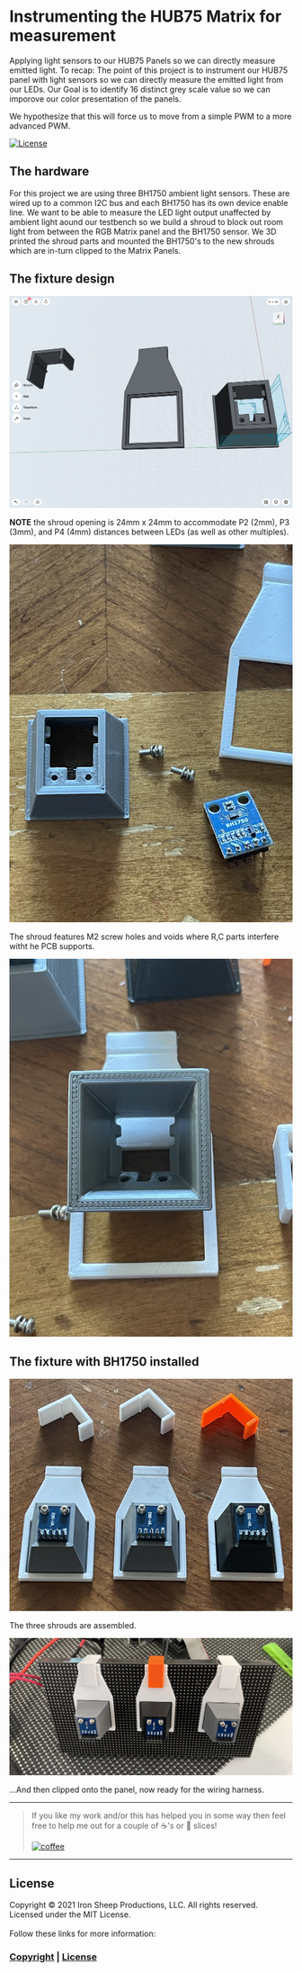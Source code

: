 #  Instrumenting the HUB75 Matrix for measurement

Applying light sensors to our HUB75 Panels so we can directly measure emitted light.  To recap:
The point of this project is to instrument our HUB75 panel with light sensors so we can directly measure the emitted light from our LEDs.  Our Goal is to identify 16 distinct grey scale value so we can imporove our color presentation of the panels.

We hypothesize that this will force us to move from a simple PWM to a more advanced PWM.

[![License][license-shield]](LICENSE) 


## The hardware

For this project we are using three BH1750 ambient light sensors. These are wired up to a common I2C bus and each BH1750 has its own device enable line.  We want to be able to measure the LED light output unaffected by ambient light aound our testbench so we build a shroud to block out room light from between the RGB Matrix panel and the BH1750 sensor.  We 3D printed the shroud parts and mounted the BH1750's to the new shrouds which are in-turn clipped to the Matrix Panels.

## The fixture design

![Modeling our BH1750 Fixture](images/3d-model.jpg)

**NOTE** the shroud opening is 24mm x 24mm to accommodate P2 (2mm), P3 (3mm), and P4 (4mm) distances between LEDs (as well as other multiples).

![Installing the BH1750](images/installing-bh1750.jpg)

The shroud features M2 screw holes and voids where R,C parts interfere witht he PCB supports.

![Interior design of the shroud](images/theShroud.jpg)



## The fixture with BH1750 installed


![Three assembled](images/sensors-ready.jpg)

The three shrouds are assembled.

![Mounted on panel](images/thePanelMounts.jpg)


...And then clipped onto the panel, now ready for the wiring harness.

---

> If you like my work and/or this has helped you in some way then feel free to help me out for a couple of :coffee:'s or :pizza: slices! 
> 
> [![coffee](https://www.buymeacoffee.com/assets/img/custom_images/black_img.png)](https://www.buymeacoffee.com/ironsheep)

---

## License

Copyright © 2021 Iron Sheep Productions, LLC. All rights reserved.<br />
Licensed under the MIT License. <br>
<br>
Follow these links for more information:

### [Copyright](copyright) | [License](LICENSE)



[maintenance-shield]: https://img.shields.io/badge/maintainer-stephen%40ironsheep%2ebiz-blue.svg?style=for-the-badge

[marketplace-version]: https://vsmarketplacebadge.apphb.com/version-short/ironsheepproductionsllc.spin2.svg

[marketplace-installs]: https://vsmarketplacebadge.apphb.com/installs-short/ironsheepproductionsllc.spin2.svg

[marketplace-rating]: https://vsmarketplacebadge.apphb.com/rating-short/ironsheepproductionsllc.spin2.svg

[license-shield]: https://camo.githubusercontent.com/bc04f96d911ea5f6e3b00e44fc0731ea74c8e1e9/68747470733a2f2f696d672e736869656c64732e696f2f6769746875622f6c6963656e73652f69616e74726963682f746578742d646976696465722d726f772e7376673f7374796c653d666f722d7468652d6261646765
